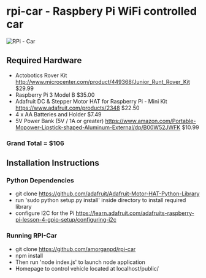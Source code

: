 # rpi-car - Raspbery Pi WiFi controlled car

![RPi - Car](https://github.com/amorganPD/rpi-car/blob/master/assets/rpi-car.jpg "RPi - Car")

## Required Hardware

* Actobotics Rover Kit http://www.microcenter.com/product/449368/Junior_Runt_Rover_Kit $29.99
* Raspberry Pi 3 Model B $35.00
* Adafruit DC & Stepper Motor HAT for Raspberry Pi - Mini Kit https://www.adafruit.com/products/2348 $22.50
* 4 x AA Batteries and Holder $7.49
* 5V Power Bank (5V / 1A or greater) https://www.amazon.com/Portable-Mopower-Lipstick-shaped-Aluminum-External/dp/B00W52JWFK $10.99

### Grand Total = $106

## Installation Instructions

### Python Dependencies

* git clone https://github.com/adafruit/Adafruit-Motor-HAT-Python-Library
* run 'sudo python setup.py install' inside directory to install required library
* configure I2C for the Pi https://learn.adafruit.com/adafruits-raspberry-pi-lesson-4-gpio-setup/configuring-i2c

### Running RPI-Car

* git clone https://github.com/amorganpd/rpi-car
* npm install 
* Then run 'node index.js' to launch node application
* Homepage to control vehicle located at localhost/public/
